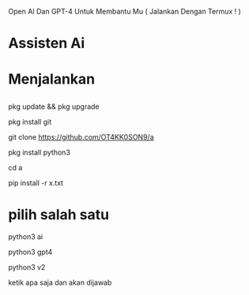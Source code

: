 
Open AI Dan GPT-4 Untuk Membantu Mu ( Jalankan Dengan Termux ! )

<h1> Assisten Ai </h1>

# Menjalankan
##
<clipboard-copy>


pkg update && pkg upgrade



pkg install git




git clone https://github.com/OT4KK0SON9/a






pkg install python3




cd a





pip install -r x.txt





</clipboard-copy>

# pilih salah satu
python3 ai


python3 gpt4


python3 v2



<p> ketik apa saja dan akan dijawab </p>
